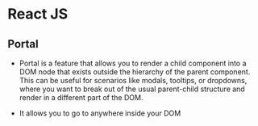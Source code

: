 # React JS

## Portal

- Portal is a feature that allows you to render a child component into a DOM node that exists outside the hierarchy of the parent component. This can be useful for scenarios like modals, tooltips, or dropdowns, where you want to break out of the usual parent-child structure and render in a different part of the DOM.

- It allows you to go to anywhere inside your DOM